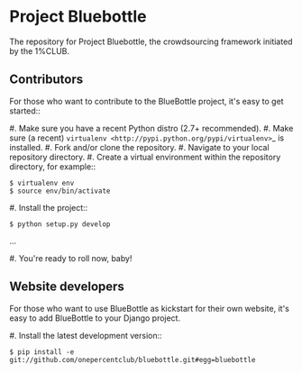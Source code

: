 Project Bluebottle
==================

The repository for Project Bluebottle, the crowdsourcing framework initiated
by the 1%CLUB.

Contributors
------------

For those who want to contribute to the BlueBottle project, it's easy to get
started::

#. Make sure you have a recent Python distro (2.7+ recommended).
#. Make sure (a recent) `virtualenv <http://pypi.python.org/pypi/virtualenv>`_ is installed.
#. Fork and/or clone the repository.
#. Navigate to your local repository directory.
#. Create a virtual environment within the repository directory, for example::

    $ virtualenv env
    $ source env/bin/activate

#. Install the project::

    $ python setup.py develop

...

#.  You're ready to roll now, baby!    


Website developers
------------------

For those who want to use BlueBottle as kickstart for their own website, it's
easy to add BlueBottle to your Django project.

#. Install the latest development version::

    $ pip install -e git://github.com/onepercentclub/bluebottle.git#egg=bluebottle
